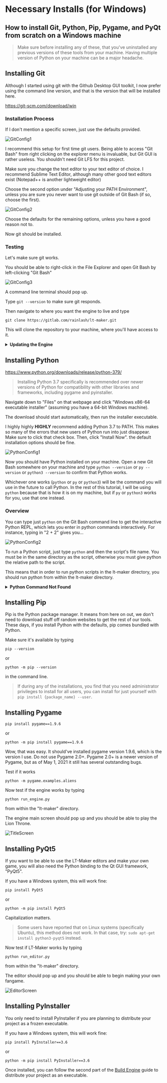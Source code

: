 # Necessary Installs (for Windows)

## How to install Git, Python, Pip, Pygame, and PyQt from scratch on a Windows machine

> Make sure before installing any of these, that you've uninstalled any previous versions of these tools from your machine.
Having multiple version of Python on your machine can be a major headache.

## Installing Git

Although I started using git with the Github Desktop GUI toolkit, I now prefer using the command line version, and that is the version that will be installed here.

https://git-scm.com/download/win

### Installation Process

If I don't mention a specific screen, just use the defaults provided.

![GitConfig1](Images/InstallationGit1.png)

I recommend this setup for first time git users. Being able to access "Git Bash" from right clicking on the explorer menu is invaluable, but Git GUI is rather useless. You shouldn't need Git LFS for this project.

Make sure you change the text editor to your text editor of choice. I recommend Sublime Text Editor, although many other good text editors exist (Notepad++ is another lightweight editor)

Choose the second option under "Adjusting your PATH Environment", unless you are sure you never want to use git outside of Git Bash (if so, choose the first).

![GitConfig2](Images/InstallationGit2.png)

Choose the defaults for the remaining options, unless you have a good reason not to.

Now git should be installed.

### Testing

Let's make sure git works.

You should be able to right-click in the File Explorer and open Git Bash by left-clicking "Git Bash"

![GitConfig3](Images/InstallationGit3.png)

A command line terminal should pop up. 

Type `git --version` to make sure git responds.

Then navigate to where you want the engine to live and type 

```
git clone https://gitlab.com/rainlash/lt-maker.git
```
 
This will clone the repository to your machine, where you'll have access to it.

<details><summary><strong>Updating the Engine</strong></summary><p>

When I make changes to the Lex Talionis Engine, you can update to the newest changes by typing `git pull` in Git Bash while within the "lt-maker" directory. This will pull the newest changes from the git repo on Gitlab and automatically add them to your installation.

If you've made significant changes to the engine, and `git pull` no longer works well for you, you may need to ask around on the Discord for advice.

---
</p></details>

## Installing Python

https://www.python.org/downloads/release/python-379/

> Installing Python 3.7 specifically is recommended over newer versions of Python for compatibility with other libraries and frameworks, including pygame and pyinstaller.

Navigate down to "Files" on that webpage and click "Windows x86-64 executable installer" (assuming you have a 64-bit Windows machine).

The download should start automatically, then run the installer executable.

I highly highly **HIGHLY** recommend adding Python 3.7 to PATH. This makes so many of the errors that new users of Python run into just disappear. Make sure to click that check box. Then, click "Install Now". the default installation options should be fine.

![PythonConfig1](Images/InstallationPython1.png)

Now you should have Python installed on your machine. Open a new Git Bash somewhere on your machine and type `python --version` or `py --version` or `python3 --version` to confirm that Python works. 

Whichever one works (`python` or `py` or `python3`) will be the command you will use in the future to call Python. In the rest of this tutorial, I will be using `python` because that is how it is on my machine, but if `py` or `python3` works for you, use that one instead.

### Overview

You can type just `python` on the Git Bash command line to get the interactive Python REPL, which lets you enter in python commands interactively. For instance, typing in "2 + 2" gives you...

![PythonConfig2](Images/InstallationPython2.png)

To run a Python script, just type `python` and then the script's file name. You must be in the same directory as the script, otherwise you must give python the relative path to the script.

This means that in order to run python scripts in the lt-maker directory, you should run python from within the lt-maker directory.

<details><summary><strong>Python Command Not Found</strong></summary><p>

If the python command is not found, and you didn't add Python to your PATH during installation, you will need to update your PATH so that Windows knows where Python lives.

Newer versions of Python like the one you installed generally live in `C:\Users\{Your User}\AppData\Local\Programs\Python\Python37`

If you navigate to there, you should see a python.exe executable. This is the actual python you would be running if the PATH was set up correctly.

In Windows 10, type "env" in the search bar and click the "Edit the System Environment Variables" option. 

![PythonPath1](Images/PythonPath1.png)

A dialog box will pop up. Click "Environment Variables...". 

![PythonPath2](Images/PythonPath2.png)

Under User Variables (the top table), click on the "Path" row, then click "Edit...". 

![PythonPath3](Images/PythonPath3.png)

Click "New" on the right. Type the location of your Python executable, in this case: `C:\Users\{Your User}\AppData\Local\Programs\Python\Python37`. Hit Enter. Click New again and type in the path to the associated Scripts directory. `C:\Users\{Your User}\AppData\Local\Programs\Python\Python37\Scripts`.

![PythonPath4](Images/PythonPath4.png)

Now click OK, exit out of the whole thing, and open a new Git Bash. Try running `python --version` again, and your Python should work now.

---
</p></details>

## Installing Pip

Pip is the Python package manager. It means from here on out, we don't need to download stuff off random websites to get the rest of our tools. These days, if you install Python with the defaults, pip comes bundled with Python.

Make sure it's available by typing 
```
pip --version
``` 
or 
```
python -m pip --version
``` 
in the command line.

> If during any of the installations, you find that you need administrator privileges to install for all users, you can install for just yourself with `pip install {package_name} --user`.

## Installing Pygame

```
pip install pygame==1.9.6
```
 or 
```
python -m pip install pygame==1.9.6
```

Wow, that was easy. It should've installed pygame version 1.9.6, which is the version I use. Do not use Pygame 2.0+. Pygame 2.0+ is a newer version of Pygame, but as of May 1, 2021 it still has several outstanding bugs. 

Test if it works

```
python -m pygame.examples.aliens
```

Now test if the engine works by typing 
```
python run_engine.py
```
from within the "lt-maker" directory.

The engine main screen should pop up and you should be able to play the Lion Throne.

![TitleScreen](Images/TitleScreen.png)

## Installing PyQt5

If you want to be able to use the LT-Maker editors and make your own game, you will also need the Python binding to the Qt GUI framework, "PyQt5".

If you have a Windows system, this will work fine:

```
pip install PyQt5
```
or 
```
python -m pip install PyQt5
```

Capitalization matters.

> Some users have reported that on Linux systems (specifically Ubuntu), this method does not work. In that case, try: `sudo apt-get install python3-pyqt5` instead.

Now test if LT-Maker works by typing 
```
python run_editor.py
```
from within the "lt-maker" directory.

The editor should pop up and you should be able to begin making your own fangame.

![EditorScreen](Images/EditorScreen.png)

## Installing PyInstaller

You only need to install PyInstaller if you are planning to distribute your project as a frozen executable.

If you have a Windows system, this will work fine:

```
pip install PyInstaller==3.6
```
or 
```
python -m pip install PyInstaller==3.6
```

Once installed, you can follow the second part of the [Build Engine](Build-Engine) guide to distribute your project as an executable.

